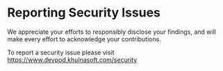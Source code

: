 # Reporting Security Issues

We appreciate your efforts to responsibly disclose your findings, and will make every effort to acknowledge your contributions.

To report a security issue please visit https://www.devpod.khulnasoft.com/security
